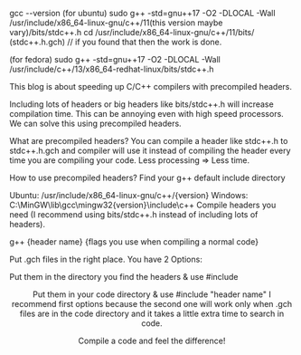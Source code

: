 gcc --version (for ubuntu)
sudo g++ -std=gnu++17 -O2 -DLOCAL -Wall /usr/include/x86_64-linux-gnu/c++/11(this version maybe vary)/bits/stdc++.h
cd /usr/include/x86_64-linux-gnu/c++/11/bits/ (stdc++.h.gch) // if you found that then the work is done.


(for fedora)
sudo g++ -std=gnu++17 -O2 -DLOCAL -Wall /usr/include/c++/13/x86_64-redhat-linux/bits/stdc++.h


This blog is about speeding up C/C++ compilers with precompiled headers.

Including lots of headers or big headers like bits/stdc++.h will increase compilation time. This can be annoying even with high speed processors. We can solve this using precompiled headers.

What are precompiled headers?
You can compile a header like stdc++.h to stdc++.h.gch and compiler will use it instead of compiling the header every time you are compiling your code. Less processing => Less time.

How to use precompiled headers?
Find your g++ default include directory

Ubuntu: /usr/include/x86_64-linux-gnu/c++/{version}
Windows: C:\MinGW\lib\gcc\mingw32\{version}\include\c++
Compile headers you need (I recommend using bits/stdc++.h instead of including lots of headers).

g++ {header name} {flags you use when compiling a normal code}

Put .gch files in the right place. You have 2 Options:

Put them in the directory you find the headers & use #include <header name>
Put them in your code directory & use #include "header name"
I recommend first options because the second one will work only when .gch files are in the code directory and it takes a little extra time to search in code.

Compile a code and feel the difference!

